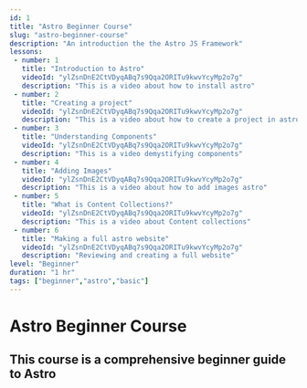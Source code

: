 ```yaml
---
id: 1
title: "Astro Beginner Course"
slug: "astro-beginner-course"
description: "An introduction the the Astro JS Framework"
lessons:
 - number: 1 
   title: "Introduction to Astro"
   videoId: "ylZsnDnE2CtVDyqABq7s9Qqa2ORITu9kwvYcyMp2o7g"
   description: "This is a video about how to install astro"
 - number: 2 
   title: "Creating a project"
   videoId: "ylZsnDnE2CtVDyqABq7s9Qqa2ORITu9kwvYcyMp2o7g"
   description: "This is a video about how to create a project in astro"
 - number: 3 
   title: "Understanding Components"
   videoId: "ylZsnDnE2CtVDyqABq7s9Qqa2ORITu9kwvYcyMp2o7g"
   description: "This is a video demystifying components"
 - number: 4
   title: "Adding Images"
   videoId: "ylZsnDnE2CtVDyqABq7s9Qqa2ORITu9kwvYcyMp2o7g"
   description: "This is a video about how to add images astro"
 - number: 5 
   title: "What is Content Collections?"
   videoId: "ylZsnDnE2CtVDyqABq7s9Qqa2ORITu9kwvYcyMp2o7g"
   description: "This is a video about Content collections"
 - number: 6
   title: "Making a full astro website"
   videoId: "ylZsnDnE2CtVDyqABq7s9Qqa2ORITu9kwvYcyMp2o7g"
   description: "Reviewing and creating a full website"
level: "Beginner"
duration: "1 hr"
tags: ["beginner","astro","basic"]
---
```


# Astro Beginner Course

## This course is a comprehensive beginner guide to Astro